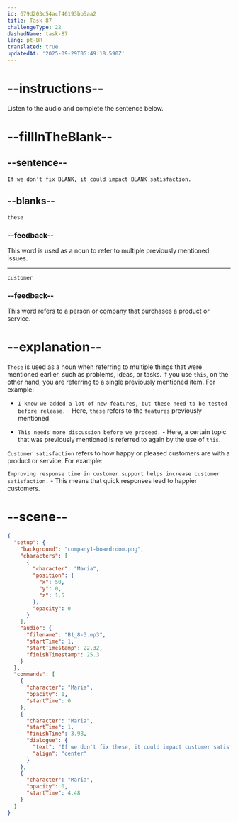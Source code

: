 ```yaml
---
id: 679d203c54acf46193bb5aa2
title: Task 87
challengeType: 22
dashedName: task-87
lang: pt-BR
translated: true
updatedAt: '2025-09-29T05:49:18.590Z'
---
```


<!-- (Audio) Maria: If we don't fix these, it could impact customer satisfaction. -->

# --instructions--

Listen to the audio and complete the sentence below.

# --fillInTheBlank--

## --sentence--

`If we don't fix BLANK, it could impact BLANK satisfaction.`

## --blanks--

`these`

### --feedback--

This word is used as a noun to refer to multiple previously mentioned issues.

---

`customer`

### --feedback--

This word refers to a person or company that purchases a product or service.

# --explanation--

`These` is used as a noun when referring to multiple things that were mentioned earlier, such as problems, ideas, or tasks. If you use `this`, on the other hand, you are referring to a single previously mentioned item. For example:

- `I know we added a lot of new features, but these need to be tested before release.` - Here, `these` refers to the `features` previously mentioned.

- `This needs more discussion before we proceed.` - Here, a certain topic that was previously mentioned is referred to again by the use of `this`.

`Customer satisfaction` refers to how happy or pleased customers are with a product or service. For example:

`Improving response time in customer support helps increase customer satisfaction.` - This means that quick responses lead to happier customers.

# --scene--

```json
{
  "setup": {
    "background": "company1-boardroom.png",
    "characters": [
      {
        "character": "Maria",
        "position": {
          "x": 50,
          "y": 0,
          "z": 1.5
        },
        "opacity": 0
      }
    ],
    "audio": {
      "filename": "B1_8-3.mp3",
      "startTime": 1,
      "startTimestamp": 22.32,
      "finishTimestamp": 25.3
    }
  },
  "commands": [
    {
      "character": "Maria",
      "opacity": 1,
      "startTime": 0
    },
    {
      "character": "Maria",
      "startTime": 1,
      "finishTime": 3.98,
      "dialogue": {
        "text": "If we don't fix these, it could impact customer satisfaction.",
        "align": "center"
      }
    },
    {
      "character": "Maria",
      "opacity": 0,
      "startTime": 4.48
    }
  ]
}
```
